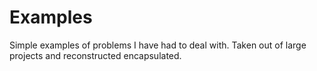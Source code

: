 # Examples
 Simple examples of problems I have had to deal with. Taken out of large projects and reconstructed encapsulated.

